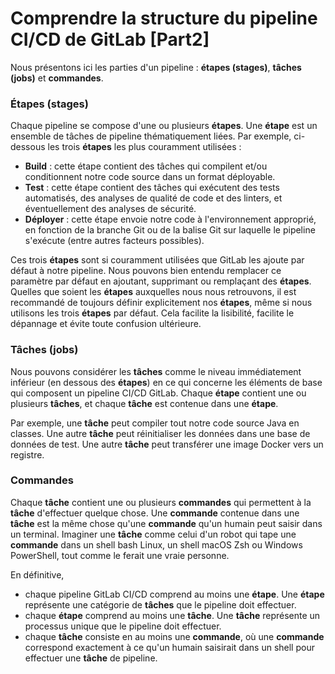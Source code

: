 # Comprendre la structure du pipeline CI/CD de GitLab [Part2]

Nous présentons ici les parties d'un pipeline : **étapes (stages)**, **tâches (jobs)** et **commandes**.

### Étapes (stages)

Chaque pipeline se compose d'une ou plusieurs **étapes**. Une **étape** est un ensemble de tâches de pipeline thématiquement liées. Par exemple, ci-dessous les trois **étapes** les plus couramment utilisées :

- **Build** : cette étape contient des tâches qui compilent et/ou conditionnent notre code source dans un format déployable.
- **Test** : cette étape contient des tâches qui exécutent des tests automatisés, des analyses de qualité de code et des linters, et éventuellement des analyses de sécurité.
- **Déployer** : cette étape envoie notre code à l'environnement approprié, en fonction de la branche Git ou de la balise Git sur laquelle le pipeline s'exécute (entre autres facteurs possibles).

Ces trois **étapes** sont si couramment utilisées que GitLab les ajoute par défaut à notre pipeline. Nous pouvons bien entendu remplacer ce paramètre par défaut en ajoutant, supprimant ou remplaçant des **étapes**. Quelles que soient les **étapes** auxquelles nous nous retrouvons, il est recommandé de toujours définir explicitement nos **étapes**, même si nous utilisons les trois **étapes** par défaut. Cela facilite la lisibilité, facilite le dépannage et évite toute confusion ultérieure.

### Tâches (jobs)

Nous pouvons considérer les **tâches** comme le niveau immédiatement inférieur (en dessous des **étapes**) en ce qui concerne les éléments de base qui composent un pipeline CI/CD GitLab. Chaque **étape** contient une ou plusieurs **tâches**, et chaque **tâche** est contenue dans une **étape**.

Par exemple, une **tâche** peut compiler tout notre code source Java en classes. Une autre **tâche** peut réinitialiser les données dans une base de données de test. Une autre **tâche** peut transférer une image Docker vers un registre.

### Commandes

Chaque **tâche** contient une ou plusieurs **commandes** qui permettent à la **tâche** d'effectuer quelque chose.
Une **commande** contenue dans une **tâche** est la même chose qu'une **commande** qu'un humain peut saisir dans un terminal. Imaginer une **tâche** comme celui d'un robot qui tape une **commande** dans un shell bash Linux, un shell macOS Zsh ou Windows PowerShell, tout comme le ferait une vraie personne.

En définitive,
- chaque pipeline GitLab CI/CD comprend au moins une **étape**. Une **étape** représente une catégorie de **tâches** que le pipeline doit effectuer.
- chaque **étape** comprend au moins une **tâche**. Une **tâche** représente un processus unique que le pipeline doit effectuer.
- chaque **tâche** consiste en au moins une **commande**, où une **commande** correspond exactement à ce qu'un humain saisirait dans un shell pour effectuer une **tâche** de pipeline.